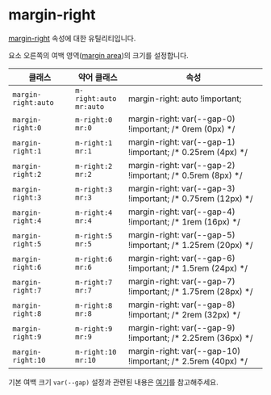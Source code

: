 # margin-right

[margin-right](https://developer.mozilla.org/en-US/docs/Web/CSS/margin-right) 속성에 대한 유틸리티입니다.

요소 오른쪽의 여백 영역([margin area](https://developer.mozilla.org/en-US/docs/Web/CSS/CSS_box_model/Introduction_to_the_CSS_box_model#margin_area))의 크기를 설정합니다.

<table>
  <thead>
    <tr>
      <th scope="col">클래스</th>
      <th scope="col">약어 클래스</th>
      <th scope="col">속성</th>
    </tr>
  </thead>
  <tbody>
  <tr>
  <td><code>margin-right:auto</code></td>
  <td><code>m-right:auto</code><br><code>mr:auto</code></td>
  <td><span class="code">margin-right: auto !important;</span></td>
</tr>
<tr>
  <td><code>margin-right:0</code></td>
  <td><code>m-right:0</code><br><code>mr:0</code></td>
  <td><span class="code">margin-right: var(--gap-0) !important;</span> <span class="c:weak">/* 0rem (0px) */</span></td>
</tr>
<tr>
  <td><code>margin-right:1</code></td>
  <td><code>m-right:1</code><br><code>mr:1</code></td>
  <td><span class="code">margin-right: var(--gap-1) !important;</span> <span class="c:weak">/* 0.25rem (4px) */</span></td>
</tr>
<tr>
  <td><code>margin-right:2</code></td>
  <td><code>m-right:2</code><br><code>mr:2</code></td>
  <td><span class="code">margin-right: var(--gap-2) !important;</span> <span class="c:weak">/* 0.5rem (8px) */</span></td>
</tr>
<tr>
  <td><code>margin-right:3</code></td>
  <td><code>m-right:3</code><br><code>mr:3</code></td>
  <td><span class="code">margin-right: var(--gap-3) !important;</span> <span class="c:weak">/* 0.75rem (12px) */</span></td>
</tr>
<tr>
  <td><code>margin-right:4</code></td>
  <td><code>m-right:4</code><br><code>mr:4</code></td>
  <td><span class="code">margin-right: var(--gap-4) !important;</span> <span class="c:weak">/* 1rem (16px) */</span></td>
</tr>
<tr>
  <td><code>margin-right:5</code></td>
  <td><code>m-right:5</code><br><code>mr:5</code></td>
  <td><span class="code">margin-right: var(--gap-5) !important;</span> <span class="c:weak">/* 1.25rem (20px) */</span></td>
</tr>
<tr>
  <td><code>margin-right:6</code></td>
  <td><code>m-right:6</code><br><code>mr:6</code></td>
  <td><span class="code">margin-right: var(--gap-6) !important;</span> <span class="c:weak">/* 1.5rem (24px) */</span></td>
</tr>
<tr>
  <td><code>margin-right:7</code></td>
  <td><code>m-right:7</code><br><code>mr:7</code></td>
  <td><span class="code">margin-right: var(--gap-7) !important;</span> <span class="c:weak">/* 1.75rem (28px) */</span></td>
</tr>
<tr>
  <td><code>margin-right:8</code></td>
  <td><code>m-right:8</code><br><code>mr:8</code></td>
  <td><span class="code">margin-right: var(--gap-8) !important;</span> <span class="c:weak">/* 2rem (32px) */</span></td>
</tr>
<tr>
  <td><code>margin-right:9</code></td>
  <td><code>m-right:9</code><br><code>mr:9</code></td>
  <td><span class="code">margin-right: var(--gap-9) !important;</span> <span class="c:weak">/* 2.25rem (36px) */</span></td>
</tr>
<tr>
  <td><code>margin-right:10</code></td>
  <td><code>m-right:10</code><br><code>mr:10</code></td>
  <td><span class="code">margin-right: var(--gap-10) !important;</span> <span class="c:weak">/* 2.5rem (40px) */</span></td>
</tr>

  </tbody>

</table>

기본 여백 크기 `var(--gap)` 설정과 관련된 내용은 [여기](../../variables/gap.md)를 참고해주세요.
